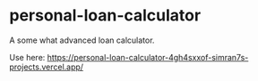 # personal-loan-calculator
A some what advanced loan calculator. 

Use here: https://personal-loan-calculator-4gh4sxxof-simran7s-projects.vercel.app/